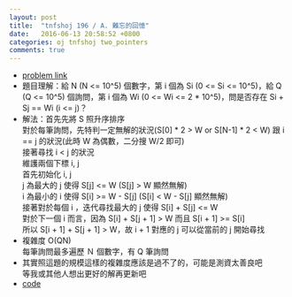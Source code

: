 ```yaml
---
layout: post
title:  "tnfshoj 196 / A. 難忘的回憶"
date:   2016-06-13 20:58:52 +0800
categories: oj tnfshoj two_pointers
comments: true
---
```

* [problem link](http://toj.tfcis.org/oj/pro/196/)
* 題目理解：給 N (N <= 10^5) 個數字，第 i 個為 Si (0 <= Si <= 10^5)，給 Q (Q <= 10^5) 個詢問，第 i 個為 Wi (0 <= Wi <= 2 \* 10^5)，問是否存在 Si + Sj == Wi (i <= j)？
* 解法：首先先將 S 照升序排序  
對於每筆詢問，先特判一定無解的狀況(S[0] * 2 > W or S[N-1] * 2 < W) 跟 i == j 的狀況(此時 W 為偶數，二分搜 W/2 即可)  
接著尋找 i < j 的狀況  
維護兩個下標 i, j  
首先初始化 i, j  
j 為最大的 j 使得 S[j] <= W (S[j] > W 顯然無解)  
i 為最小的 i 使得 S[i] >= W - S\[j] (S[i] < W - S[j] 顯然無解)  
接著對於每個 i ，迭代尋找最大的 j 使得 S[i] + S[j] <= W  
對於下一個 i 而言，因為 S[i] + S[j + 1] > W 而且 S[i + 1] >= S[i]  
所以 S[i + 1] + S[j + 1] > W，故 i + 1 對應的 j 可以從當前的 j 開始尋找  
* 複雜度 O(QN)  
每筆詢問最多遍歷 Ｎ 個數字，有 Q 筆詢問  
* 其實照這題的規模這樣的複雜度應該是過不了的，可能是測資太善良吧  
等我或其他人想出更好的解再更新吧 
* [code](https://github.com/prprprpony/oj/blob/master/tnfshoj/ac/196.cpp)
